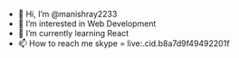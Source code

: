 - 👋 Hi, I’m @manishray2233
- 👀 I’m interested in Web Development
- 🌱 I’m currently learning React
- 📫 How to reach me skype = live:.cid.b8a7d9f49492201f

<!---
manishray2233/manishray2233 is a ✨ special ✨ repository because its `README.md` (this file) appears on your GitHub profile.
You can click the Preview link to take a look at your changes.
--->
